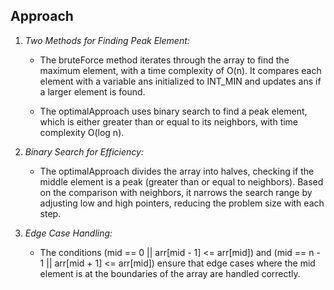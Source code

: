 ## Approach

1. _Two Methods for Finding Peak Element:_

   - The bruteForce method iterates through the array to find the maximum element, with a time complexity of O(n). It compares each element with a variable ans initialized to INT_MIN and updates ans if a larger element is found.

   - The optimalApproach uses binary search to find a peak element, which is either greater than or equal to its neighbors, with time complexity O(log n).

2. _Binary Search for Efficiency:_

   - The optimalApproach divides the array into halves, checking if the middle element is a peak (greater than or equal to neighbors). Based on the comparison with neighbors, it narrows the search range by adjusting low and high pointers, reducing the problem size with each step.

3. _Edge Case Handling:_

   - The conditions (mid == 0 || arr[mid - 1] <= arr[mid]) and (mid == n - 1 || arr[mid + 1] <= arr[mid]) ensure that edge cases where the mid element is at the boundaries of the array are handled correctly.
